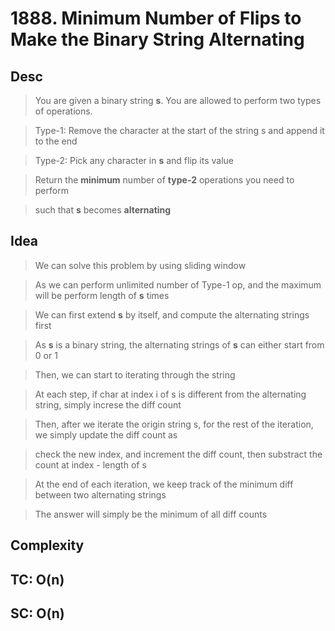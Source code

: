 # 1888. Minimum Number of Flips to Make the Binary String Alternating

## Desc

> You are given a binary string **s**. You are allowed to perform two types of operations.

> Type-1: Remove the character at the start of the string s and append it to the end

> Type-2: Pick any character in **s** and flip its value

> Return the **minimum** number of **type-2** operations you need to perform

> such that **s** becomes **alternating**

## Idea

> We can solve this problem by using sliding window

> As we can perform unlimited number of Type-1 op, and the maximum will be perform length of **s** times

> We can first extend **s** by itself, and compute the alternating strings first

> As **s** is a binary string, the alternating strings of **s** can either start from 0 or 1

> Then, we can start to iterating through the string

> At each step, if char at index i of s is different from the alternating string, simply increse the diff count

> Then, after we iterate the origin string s, for the rest of the iteration, we simply update the diff count as

> check the new index, and increment the diff count, then substract the count at index - length of s

> At the end of each iteration, we keep track of the minimum diff between two alternating strings

> The answer will simply be the minimum of all diff counts

## Complexity

## TC: O(n)

## SC: O(n)